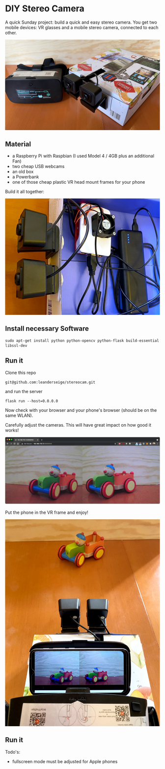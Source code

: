 # DIY Stereo Camera

A quick Sunday project: build a quick and easy stereo camera. You get two mobile devices: VR glasses and a mobile stereo camera, connected to each other.

![Stereo Cam and Glasses](./images/sc-overview.jpg)

## Material
- a Raspberry Pi with Raspbian (I used Model 4 / 4GB plus an additional Fan)
- two cheap USB webcams
- an old box
- a Powerbank
- one of those cheap plastic VR head mount frames for your phone

Build it all together:

![Stereo Cam im Browser](./images/sc-box.jpg)

## Install necessary Software

```
sudo apt-get install python python-opencv python-flask build-essential libssl-dev
```

## Run it

Clone this repo

```
git@github.com:leanderseige/stereocam.git
```
and run the server
```
flask run --host=0.0.0.0
```
Now check with your browser and your phone's browser (should be on the same WLAN).

Carefully adjust the cameras. This will have great impact on how good it works!

![Stereo Cam im Browser](./images/sc-browser.png)

Put the phone in the VR frame and enjoy!

![Stereo Cam im Browser](./images/sc-arrange.jpg)

## Run it

Todo's:
- fullscreen mode must be adjusted for Apple phones
